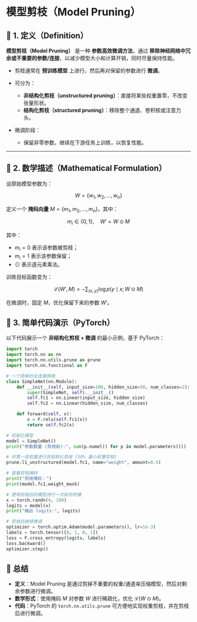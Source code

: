 # 模型剪枝（Model Pruning）

## 📖 1. 定义（Definition）

**模型剪枝（Model Pruning）** 是一种 **参数高效微调方法**，通过 **移除神经网络中冗余或不重要的参数/连接**，以减少模型大小和计算开销，同时尽量保持性能。

* 剪枝通常在 **预训练模型** 上进行，然后再对保留的参数进行 **微调**。
* 可分为：

  * **非结构化剪枝（unstructured pruning）**：直接将某些权重置零，不改变张量形状。
  * **结构化剪枝（structured pruning）**：移除整个通道、卷积核或注意力头。
* 微调阶段：

  * 保留非零参数，继续在下游任务上训练，以恢复性能。

---

## 📖 2. 数学描述（Mathematical Formulation）

设原始模型参数为：

$$
W = \{ w_1, w_2, \dots, w_n \}
$$

定义一个 **掩码向量** $M = \{ m_1, m_2, \dots, m_n \}$，其中：

$$
m_i \in \{0, 1\}, \quad W' = W \odot M
$$

其中：

* $m_i = 0$ 表示该参数被剪枝；
* $m_i = 1$ 表示该参数保留；
* $\odot$ 表示逐元素乘法。

训练目标函数变为：

$$
\mathcal{L}(W', M) = - \sum_{(x, y)} \log p(y \mid x; W \odot M)
$$

在微调时，固定 $M$，优化保留下来的参数 $W'$。


## 📖 3. 简单代码演示（PyTorch）

以下代码展示一个 **非结构化剪枝 + 微调** 的最小示例，基于 PyTorch：

```python
import torch
import torch.nn as nn
import torch.nn.utils.prune as prune
import torch.nn.functional as F

# 一个简单的全连接网络
class SimpleNet(nn.Module):
    def __init__(self, input_size=100, hidden_size=50, num_classes=2):
        super(SimpleNet, self).__init__()
        self.fc1 = nn.Linear(input_size, hidden_size)
        self.fc2 = nn.Linear(hidden_size, num_classes)

    def forward(self, x):
        x = F.relu(self.fc1(x))
        return self.fc2(x)

# 初始化模型
model = SimpleNet()
print("参数数量 (剪枝前):", sum(p.numel() for p in model.parameters()))

# 对第一层权重进行非结构化剪枝 (50% 最小权重剪枝)
prune.l1_unstructured(model.fc1, name="weight", amount=0.5)

# 查看剪枝掩码
print("剪枝掩码：")
print(model.fc1.weight_mask)

# 使用剪枝后的模型进行一次前向传播
x = torch.randn(4, 100)
logits = model(x)
print("输出 logits:", logits)

# 剪枝后继续微调
optimizer = torch.optim.Adam(model.parameters(), lr=1e-3)
labels = torch.tensor([0, 1, 0, 1])
loss = F.cross_entropy(logits, labels)
loss.backward()
optimizer.step()
```


## 📖 总结

* **定义**：Model Pruning 是通过剪掉不重要的权重/通道来压缩模型，然后对剩余参数进行微调。
* **数学形式**：使用掩码 $M$ 对参数 $W$ 进行稀疏化，优化 $\mathcal{L}(W \odot M)$。
* **代码**：PyTorch 的 `torch.nn.utils.prune` 可方便地实现权重剪枝，并在剪枝后进行微调。

